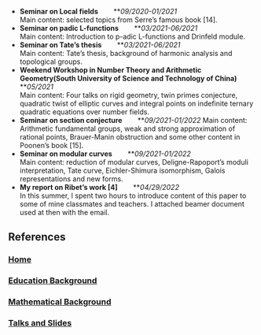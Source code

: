 - **Seminar on Local fields**                          &#160;&#160;&#160;&#160;&#160;&#160;  **_09/2020-01/2021_  
Main content: selected topics from Serre’s famous book [14].
- **Seminar on padic L-functions**               &#160;&#160;&#160;&#160;&#160;&#160;          **_03/2021-06/2021_  
Main content: Introduction to p-adic L-functions and Drinfeld module.
- **Seminar on Tate’s thesis**                       &#160;&#160;&#160;&#160;&#160;&#160;         **_03/2021-06/2021_  
Main content: Tate’s thesis, background of harmonic analysis and topological groups.
- **Weekend Workshop in Number Theory and Arithmetic Geometry(South University of Science and Technology of China)**                  &#160;&#160;&#160;&#160;&#160;&#160;            **_05/2021_  
Main content: Four talks on rigid geometry, twin primes conjecture, quadratic twist of elliptic curves and integral points on indefinite ternary quadratic equations over number fields.
- **Seminar on section conjecture**                &#160;&#160;&#160;&#160;&#160;&#160;      **_09/2021-01/2022_ 
 Main content: Arithmetic fundamental groups, weak and strong approximation of rational points, Brauer-Manin obstruction and some other content in Poonen’s book [15].
- **Seminar on modular curves**              &#160;&#160;&#160;&#160;&#160;&#160;          **_09/2021-01/2022_  
Main content: reduction of modular curves, Deligne-Rapoport’s moduli interpretation, Tate curve, Eichler-Shimura isomorphism, Galois representations and new forms.
- **My report on Ribet’s work [4]**            &#160;&#160;&#160;&#160;&#160;&#160;        **_04/29/2022_      
In this summer, I spent two hours to introduce content of this paper to some of mine classmates and teachers. I attached beamer document used at then with the email.

## References






### [Home](https://ym-tang.github.io/Home/)
### [Education Background](https://ym-tang.github.io/Educational-Background/)
### [Mathematical Background](https://ym-tang.github.io/Mathematical-Background/)
### [Talks and Slides](https://ym-tang.github.io/Talks-and-Slides/)
